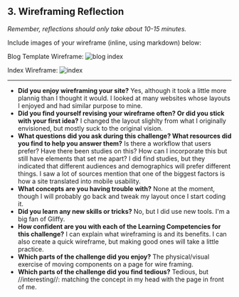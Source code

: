 ## 3. Wireframing Reflection
*Remember, reflections should only take about 10-15 minutes.*

Include images of your wireframe (inline, using markdown) below:

Blog Template Wireframe:
![blog index](http://www.gliffy.com/go/publish/image/6616657/L.png)

Index Wireframe:
![index](http://www.gliffy.com/go/publish/image/6616577/L.png)

***

- **Did you enjoy wireframing your site?** Yes, although it took a little more plannig than I thought it would. I looked at many websites whose layouts I enjoyed and had similar purpose to mine.
- **Did you find yourself revising your wireframe often? Or did you stick with your first idea?** I changed the layout slighlty from what I originally envisioned, but mostly suck to the original vision.
- **What questions did you ask during this challenge? What resources did you find to help you answer them?** Is there a workflow that users prefer? Have there been studies on this? How can I incorporate this but still have elements that set me apart? I did find studies, but they indicated that different audiences and demographics will prefer different things. I saw a lot of sources mention that one of the biggest factors is how a site translated into mobile usability.
- **What concepts are you having trouble with?** None at the moment, though I will probably go back and tweak my layout once I start coding it.
- **Did you learn any new skills or tricks?** No, but I did use new tools. I'm a big fan of Gliffy.
- **How confident are you with each of the Learning Competencies for this challenge?** I can explain what wireframing is and its benefits. I can also create a quick wireframe, but making good ones will take a little practice.
- **Which parts of the challenge did you enjoy?** The physical/visual exercise of moving components on a page for wire framing.
- **Which parts of the challenge did you find tedious?**
Tedious, but //interesting//: matching the concept in my head with the page in front of me.
